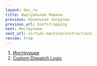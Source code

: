 ```yaml
---
layout: doc_ru
title: Виртуальная Машина
previous: Начальная Загрузка
previous_url: bootstrapping
next: Инструкции
next_url: virtual-machine/instructions
review: true
---
```


1. [Инструкции](/doc/ru/virtual-machine/instructions/)
1. [Custom Dispatch Logic](/doc/ru/virtual-machine/custom-dispatch-logic/)

